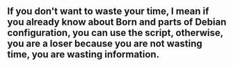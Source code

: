 ## If you don't want to waste your time, I mean if you already know about Born and parts of Debian configuration, you can use the script, otherwise, you are a loser because you are not wasting time, you are wasting information.
